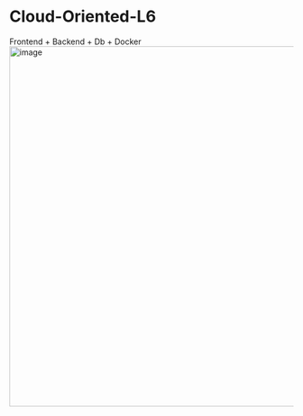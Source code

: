 # Cloud-Oriented-L6
Frontend + Backend + Db + Docker
<img width="512" height="640" alt="image" src="https://github.com/user-attachments/assets/12006545-a146-4a9b-92a2-d846a3bcfccc" />
